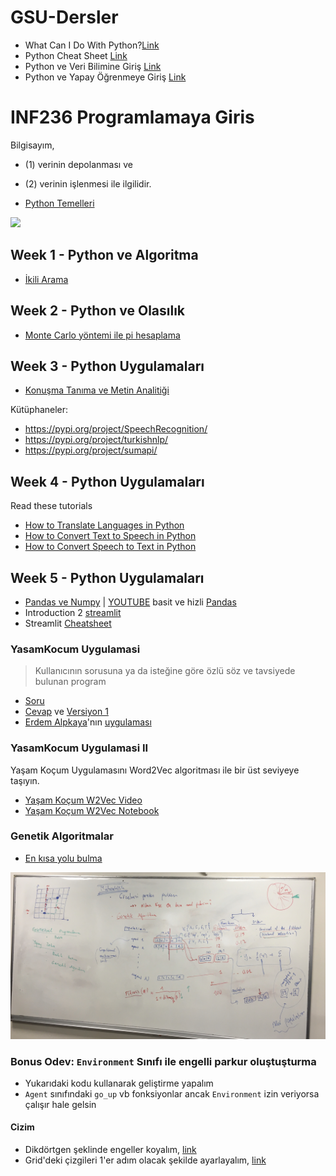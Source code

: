 # GSU-Dersler

 - What Can I Do With Python?[Link](https://realpython.com/what-can-i-do-with-python/)
 - Python Cheat Sheet [Link](http://ehmatthes.github.io/pcc/cheatsheets/README.html)
 - Python ve Veri Bilimine Giriş [Link](https://github.com/uzay00/KaVe-Egitim/tree/master/VeriBilimi)
 - Python ve Yapay Öğrenmeye Giriş [Link](https://github.com/kaveai/veribilimiyazokulu)


# INF236 Programlamaya Giris

Bilgisayım, 
 - (1) verinin depolanması ve 
 - (2) verinin işlenmesi ile ilgilidir. 

 - [Python Temelleri](https://nbviewer.org/github/uzay00/KaVe-Egitim/blob/master/VeriBilimi/0%20-%20Python%20Temeller.ipynb)

![](https://github.com/uzay00/GSU-Dersler/blob/main/INF113%20Bilgisayar%20M%C3%BChendisli%C4%9Fine%20Giri%C5%9F/programlama.png)


##  Week 1 - Python ve Algoritma
 - [İkili Arama](https://github.com/uzay00/GSU-Dersler/blob/main/Donem1/INF236%20Programlama%20Uygulamalar%C4%B1/icerik/GSU_INF236_Ders_1.ipynb)


## Week 2 - Python ve Olasılık
 - [Monte Carlo yöntemi ile pi hesaplama](https://github.com/uzay00/GSU-Dersler/blob/main/Donem1/INF236%20Programlama%20Uygulamalar%C4%B1/icerik/Ders%202%20-%20Olas%C4%B1l%C4%B1k.ipynb)


## Week 3 - Python Uygulamaları
 - [Konuşma Tanıma ve Metin Analitiği](https://github.com/uzay00/GSU-Dersler/blob/main/Donem1/INF236%20Programlama%20Uygulamalar%C4%B1/icerik/Ses%20Tanima.ipynb)

Kütüphaneler: 
 - https://pypi.org/project/SpeechRecognition/
 - https://pypi.org/project/turkishnlp/
 - https://pypi.org/project/sumapi/


## Week 4 - Python Uygulamaları

Read these tutorials
 - [How to Translate Languages in Python](https://www.thepythoncode.com/article/translate-text-in-python)
 - [How to Convert Text to Speech in Python](https://www.thepythoncode.com/article/convert-text-to-speech-in-python)
 - [How to Convert Speech to Text in Python](https://www.thepythoncode.com/article/using-speech-recognition-to-convert-speech-to-text-python)

## Week 5 - Python Uygulamaları
 - [Pandas ve Numpy](https://github.com/kaveai/veribilimiyazokulu/blob/main/Ders%20%C4%B0%C3%A7erikleri/Pandas%20ve%20Numpy.ipynb) | [YOUTUBE](https://youtu.be/cr45U2dxyjY?t=11828) basit ve hizli [Pandas](https://nbviewer.org/github/uzay00/KaVe-Egitim/blob/master/VeriBilimi/2a%20-%20Intro%20to%20Data%20Analysis%20with%20Pandas.ipynb)
 - Introduction 2 [streamlit](https://hersanyagci.medium.com/introduction-to-streamlit-for-machine-learning-web-app-cd89c4181c33)
 - Streamlit [Cheatsheet](https://share.streamlit.io/daniellewisdl/streamlit-cheat-sheet/app.py)

### YasamKocum Uygulamasi
> Kullanıcının sorusuna ya da isteğine göre özlü söz ve tavsiyede bulunan program

 - [Soru](https://nbviewer.jupyter.org/github/uzay00/KaVe-Egitim/blob/master/VeriBilimi/4a1-%20%28Basitlestirilmis%29%20Yasam%20Kocu%20Uygulamasi%20SORULAR.ipynb)
 - [Cevap](https://github.com/uzay00/KaVe-Egitim/blob/master/VeriBilimi/4a2%20-%20(Basitlestirilmis)%20Yasam%20Kocu%20Uygulamasi%20CEVAPLAR.ipynb) ve [Versiyon 1](https://github.com/uzay00/KaVe-Egitim/blob/master/VeriBilimi/4a3%20-%20(Basitleştirilmiş)%20YasamKocum%20Uygulaması%20--%20versiyon%201%20--.ipynb)
 - [Erdem Alpkaya](https://www.linkedin.com/in/erdemalpkaya/)'nın [uygulaması](https://github.com/erdemalpkaya/Aphorism-Recommendation)

### YasamKocum Uygulamasi II
Yaşam Koçum Uygulamasını Word2Vec algoritması ile bir üst seviyeye taşıyın.
  - [Yaşam Koçum W2Vec Video](https://www.youtube.com/watch?v=xz45EaSpf4Y)
  - [Yaşam Koçum W2Vec Notebook](https://github.com/aycignl/python_hour/blob/master/life_coach_application.ipynb)


### Genetik Algoritmalar
  - [En kısa yolu bulma](https://github.com/uzay00/GSU-Dersler/blob/main/Donem1/INF236%20Programlama%20Uygulamalar%C4%B1/icerik/Genetic%20Algorithm%20Shortest%20Path%20Clean%20Code%20.ipynb)


![](https://github.com/uzay00/GSU-Dersler/blob/main/Donem1/INF236%20Programlama%20Uygulamalar%C4%B1/icerik/GA.jpg)

### Bonus Odev: `Environment` Sınıfı ile engelli parkur oluştuşturma
 - Yukarıdaki kodu kullanarak geliştirme yapalım
 - `Agent` sınıfındaki `go_up` vb fonksiyonlar ancak `Environment` izin veriyorsa çalışır hale gelsin

#### Cizim
 - Dikdörtgen şeklinde engeller koyalım, [link](https://www.geeksforgeeks.org/matplotlib-patches-rectangle-in-python/)
 - Grid'deki çizgileri 1'er adım olacak şekilde ayarlayalım, [link](https://stackoverflow.com/questions/24943991/change-grid-interval-and-specify-tick-labels-in-matplotlib)

